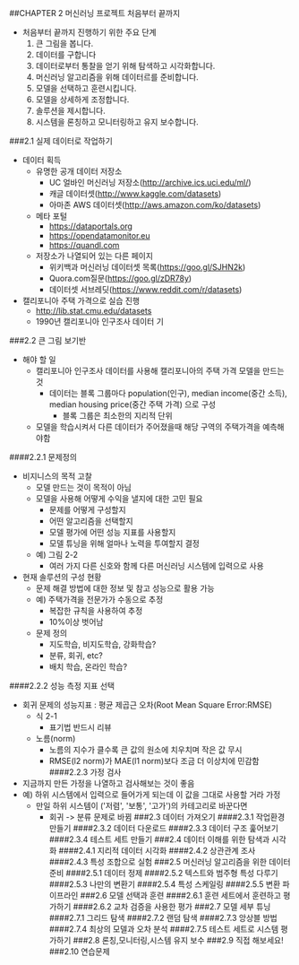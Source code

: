 ##CHAPTER 2 머신러닝 프로젝트 처음부터 끝까지
* 처음부터 끝까지 진행하기 위한 주요 단계
  1. 큰 그림을 봅니다.
  2. 데이터를 구합니다
  3. 데이터로부터 통찰을 얻기 위해 탐색하고 시각화합니다.
  4. 머신러닝 알고리즘을 위해 데이터르를 준비합니다.
  5. 모델을 선택하고 훈련시킵니다.
  6. 모델을 상세하게 조정합니다.
  7. 솔루션을 제시합니다.
  8. 시스템을 론칭하고 모니터링하고 유지 보수합니다.

###2.1 실제 데이터로 작업하기
* 데이터 획득
  - 유명한 공개 데이터 저장소
    - UC 얼바인 머신러닝 저장소(http://archive.ics.uci.edu/ml/)
    - 캐글 데이터셋(http://www.kaggle.com/datasets)
    - 아마존 AWS 데이터셋(http://aws.amazon.com/ko/datasets)
  - 메타 포털
    - https://dataportals.org
    - https://opendatamonitor.eu
    - https://quandl.com
  - 저장소가 나열되어 있는 다른 페이지
    - 위키백과 머신러닝 데이터셋 목록(https://goo.gl/SJHN2k)
    - Quora.com질문(https://goo.gl/zDR78y)
    - 데이터셋 서브레딧(https://www.reddit.com/r/datasets)
* 캘리포니아 주택 가격으로 실습 진행
  - http://lib.stat.cmu.edu/datasets
  - 1990년 캘리포니아 인구조사 데이터 기

###2.2 큰 그림 보기반
* 해야 할 일
  - 캘리포니아 인구조사 데이터를 사용해 캘리포니아의 주택 가격 모델을 만드는 것
    - 데이터는 블록 그룹마다 population(인구), median income(중간 소득), median housing price(중간 주택 가격) 으로 구성
      - 블록 그룹은 최소한의 지리적 단위
  - 모델을 학습시켜서 다른 데이터가 주어졌을때 해당 구역의 주택가격을 예측해야함

####2.2.1 문제정의
* 비지니스의 목적 고찰
  - 모델 만드는 것이 목적이 아님
  - 모델을 사용해 어떻게 수익을 낼지에 대한 고민 필요
    - 문제를 어떻게 구성할지
    - 어떤 알고리즘을 선택할지
    - 모델 평가에 어떤 성능 지표를 사용할지
    - 모델 튜닝을 위해 얼마나 노력을 투여할지 결정
  - 예) 그림 2-2
    - 여러 가지 다른 신호와 함께 다른 머신러닝 시스템에 입력으로 사용
* 현재 솔루션의 구성 현황
  - 문제 해결 방법에 대한 정보 및 참고 성능으로 활용 가능
  - 예) 주택가격을 전문가가 수동으로 추정
    - 복잡한 규칙을 사용하여 추정
    - 10%이상 벗어남
  - 문제 정의
    - 지도학습, 비지도학습, 강화학습?
    - 분류, 회귀, etc?
    - 배치 학습, 온라인 학습?

####2.2.2 성능 측정 지표 선택
* 회귀 문제의 성능지표 : 평균 제곱근 오차(Root Mean Square Error:RMSE)
  - 식 2-1
    - 표기법 반드시 리뷰
  - 노름(norm)
    - 노름의 지수가 클수록 큰 값의 원소에 치우치며 작은 값 무시
    - RMSE(l2 norm)가 MAE(l1 norm)보다 조금 더 이상치에 민감함
####2.2.3 가정 검사
* 지금까지 만든 가정을 나열하고 검사해보는 것이 좋음
* 예) 하위 시스템에서 입력으로 들어가게 되는데 이 값을 그대로 사용할 거라 가정
  - 만일 하위 시스템이 ('저렴', '보통', '고가')의 카테고리로 바꾼다면
    - 회귀 -> 분류 문제로 바뀜
###2.3 데이터 가져오기
####2.3.1 작업환경 만들기
####2.3.2 데이터 다운로드
####2.3.3 데이터 구조 훑어보기
####2.3.4 테스트 세트 만들기
###2.4 데이터 이해를 위한 탐색과 시각화
####2.4.1 지리적 데이터 시각화
####2.4.2 상관관계 조사
####2.4.3 특성 조합으로 실험
###2.5 머신러닝 알고리즘을 위한 데이터 준비
####2.5.1 데이터 정제
####2.5.2 텍스트와 범주형 특성 다루기
####2.5.3 나만의 변환기
####2.5.4 특성 스케일링
####2.5.5 변환 파이프라인
###2.6 모델 선택과 훈련
####2.6.1 훈련 세트에서 훈련하고 평가하기
####2.6.2 교차 검증을 사용한 평가
###2.7 모델 세부 튜닝
####2.7.1 그리드 탐색
####2.7.2 랜덤 탐색
####2.7.3 앙상블 방법
####2.7.4 최상의 모델과 오차 분석
####2.7.5 테스트 세트로 시스템 평가하기
###2.8 론칭,모니터링,시스템 유지 보수
###2.9 직접 해보세요!
###2.10 연습문제